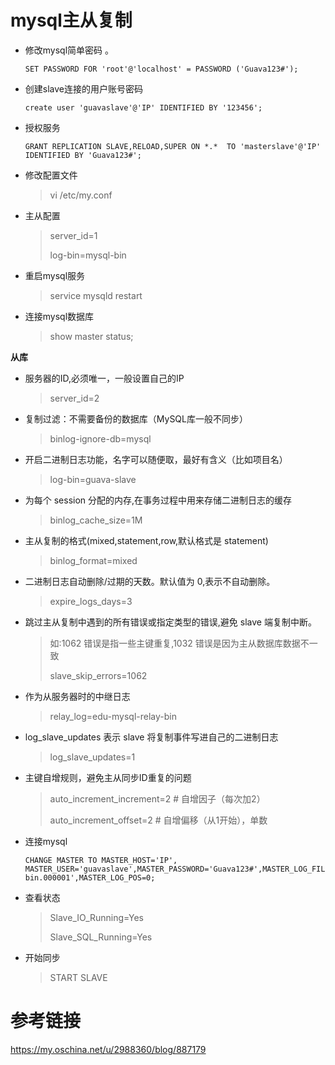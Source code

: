 # mysql主从复制



* 修改mysql简单密码 。

  ```mysql
  SET PASSWORD FOR 'root'@'localhost' = PASSWORD ('Guava123#'); 
  ```

* 创建slave连接的用户账号密码

  ```mysql
  create user 'guavaslave'@'IP' IDENTIFIED BY '123456';
  ```

* 授权服务

  ```mysql
  GRANT REPLICATION SLAVE,RELOAD,SUPER ON *.*  TO 'masterslave'@'IP'  IDENTIFIED BY 'Guava123#';
  ```

  

* 修改配置文件

  > vi /etc/my.conf

* 主从配置

  > server_id=1
  >
  > log-bin=mysql-bin

* 重启mysql服务

  > service mysqld restart

* 连接mysql数据库

  > show master status;

**从库**

* 服务器的ID,必须唯一，一般设置自己的IP

  > server_id=2

* 复制过滤：不需要备份的数据库（MySQL库一般不同步）

  > binlog-ignore-db=mysql

* 开启二进制日志功能，名字可以随便取，最好有含义（比如项目名）

  > log-bin=guava-slave

* 为每个 session 分配的内存,在事务过程中用来存储二进制日志的缓存

  > binlog_cache_size=1M

* 主从复制的格式(mixed,statement,row,默认格式是 statement)

  > binlog_format=mixed

* 二进制日志自动删除/过期的天数。默认值为 0,表示不自动删除。

  > expire_logs_days=3

* 跳过主从复制中遇到的所有错误或指定类型的错误,避免 slave 端复制中断。

  > 如:1062 错误是指一些主键重复,1032 错误是因为主从数据库数据不一致
  >
  > slave_skip_errors=1062

* 作为从服务器时的中继日志

  > relay_log=edu-mysql-relay-bin

* log_slave_updates 表示 slave 将复制事件写进自己的二进制日志

  > log_slave_updates=1

* 主键自增规则，避免主从同步ID重复的问题

  > auto_increment_increment=2  # 自增因子（每次加2）
  >
  > auto_increment_offset=2     # 自增偏移（从1开始），单数



* 连接mysql

  ```mysql
  CHANGE MASTER TO MASTER_HOST='IP', MASTER_USER='guavaslave',MASTER_PASSWORD='Guava123#',MASTER_LOG_FILE='mysql-bin.000001',MASTER_LOG_POS=0;
  ```

  

* 查看状态

   >Slave_IO_Running=Yes
   >
   >Slave_SQL_Running=Yes

* 开始同步

   >START SLAVE

# 参考链接

https://my.oschina.net/u/2988360/blog/887179